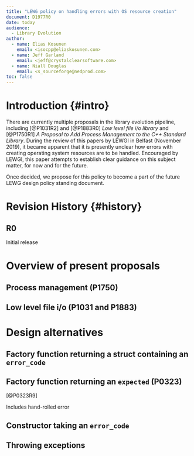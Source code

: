 ```yaml
---
title: "LEWG policy on handling errors with OS resource creation"
document: D1977R0
date: today
audience:
  - Library Evolution
author:
  - name: Elias Kosunen
    email: <isocpp@eliaskosunen.com>
  - name: Jeff Garland
    email: <jeff@crystalclearsoftware.com>
  - name: Niall Douglas
    email: <s_sourceforge@nedprod.com>
toc: false
---
```


# Introduction {#intro}

There are currently multiple proposals in the library evolution pipeline, including
[@P1031R2] and [@P1883R0] _Low level file i/o library_ and
[@P1750R1] _A Proposal to Add Process Management to the C++ Standard Library_.
During the review of this papers by LEWGI in Belfast (November 2019),
it became apparent that it is presently unclear how errors with creating operating system resources are to be handled.
Encouraged by LEWGI, this paper attempts to establish clear guidance on this subject matter, for now and for the future.

Once decided, we propose for this policy to become a part of the future LEWG design policy standing document.

# Revision History {#history}

## R0

Initial release

# Overview of present proposals

## Process management (P1750)

## Low level file i/o (P1031 and P1883)

# Design alternatives

## Factory function returning a struct containing an `error_code`

## Factory function returning an `expected` (P0323)

[@P0323R9]

Includes hand-rolled error 

## Constructor taking an `error_code`

## Throwing exceptions
